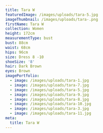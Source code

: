 ```yaml
---
title: Tara W
featuredImage: /images/uploads/tara-5.jpg
imageThumbnail: /images/uploads/tara-.png
firstName: Tara W
collection: Women
height: 172cm
measurementType: bust
bust: 88cm
waist: 68cm
hips: 96cm
size: Dress 8 -10
shoeSize: '8'
hair: Dark Brown
eyes: Brown
imagePortfolio:
  - image: /images/uploads/tara-1.jpg
  - image: /images/uploads/tara-7.jpg
  - image: /images/uploads/tara-5.jpg
  - image: /images/uploads/tara-9.jpg
  - image: /images/uploads/tara-8.jpg
  - image: /images/uploads/tara-10.jpg
  - image: /images/uploads/tara-3.jpg
  - image: /images/uploads/tara-11.jpg
meta:
  title: Tara W
---
```



